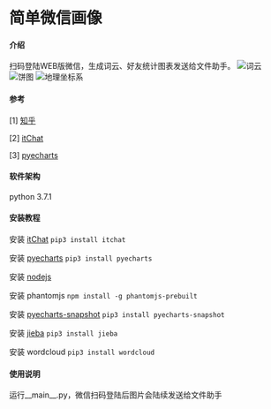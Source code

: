 # 简单微信画像

#### 介绍
扫码登陆WEB版微信，生成词云、好友统计图表发送给文件助手。
![词云](images/example1.png)
![饼图](images/example2.png)
![地理坐标系](images/example3.png)


#### 参考
[1] [知乎](https://zhuanlan.zhihu.com/p/26514576)

[2] [itChat](https://github.com/littlecodersh/ItChat)

[3] [pyecharts](http://pyecharts.org/#/zh-cn/prepare)


#### 软件架构
python 3.7.1


#### 安装教程

安装 [itChat](https://github.com/littlecodersh/ItChat) `pip3 install itchat`

安装 [pyecharts](http://pyecharts.org/#/zh-cn/prepare) `pip3 install pyecharts`

安装 [nodejs](https://nodejs.org/en/download/)

安装 phantomjs `npm install -g phantomjs-prebuilt`

安装 [pyecharts-snapshot](http://pyecharts.org/#/zh-cn/prepare) `pip3 install pyecharts-snapshot`

安装 [jieba](https://github.com/fxsjy/jieba) `pip3 install jieba`

安装 wordcloud `pip3 install wordcloud`

#### 使用说明

运行__main__.py，微信扫码登陆后图片会陆续发送给文件助手
